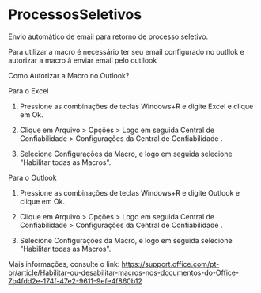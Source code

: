 # ProcessosSeletivos
Envio automático de email para retorno de processo seletivo.

Para utilizar a macro é necessário ter seu email configurado no outllok e autorizar a macro à enviar email pelo outllook

Como Autorizar a Macro no Outlook?

Para o Excel

1. Pressione as combinações de teclas Windows+R e digite Excel e clique em Ok.
2. Clique em Arquivo > Opções > Logo em seguida Central de Confiabilidade > Configurações da Central de Confiabilidade .

3. Selecione Configurações da Macro, e logo em seguida selecione "Habilitar todas as Macros".

Para o Outlook

1. Pressione as combinações de teclas Windows+R e digite Outlook e clique em Ok.
2. Clique em Arquivo > Opções > Logo em seguida Central de Confiabilidade > Configurações da Central de Confiabilidade .

3. Selecione Configurações da Macro, e logo em seguida selecione "Habilitar todas as Macros".

Mais informações, consulte o link: https://support.office.com/pt-br/article/Habilitar-ou-desabilitar-macros-nos-documentos-do-Office-7b4fdd2e-174f-47e2-9611-9efe4f860b12
